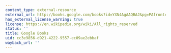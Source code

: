 ```yaml
---
content_type: external-resource
external_url: http://books.google.com/books?id=YXN4AgAAQBAJ&pg=PAfrontcover
has_external_license_warning: true
license: https://en.wikipedia.org/wiki/All_rights_reserved
status: ''
title: Google Books
uid: cc3e9856-d921-4222-9557-ec09ae2ebbaf
wayback_url: ''
---
```

